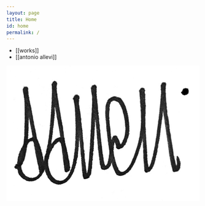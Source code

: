 ```yaml
---
layout: page
title: Home
id: home
permalink: /
---
```


- [[works]]
- [[antonio allevi]]


<img src="/assets/IMG_2515 (Small).jpg">














